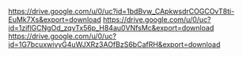 https://drive.google.com/u/0/uc?id=1bdBvw_CApkwsdrCOGCOvT8ti-EuMk7Xs&export=download
https://drive.google.com/u/0/uc?id=1ziflGCNgOd_zqvTx56p_H84au0VNfsMc&export=download
https://drive.google.com/u/0/uc?id=1G7bcuxwivyG4uWJXRz3AOfBzS6bCafRH&export=download
